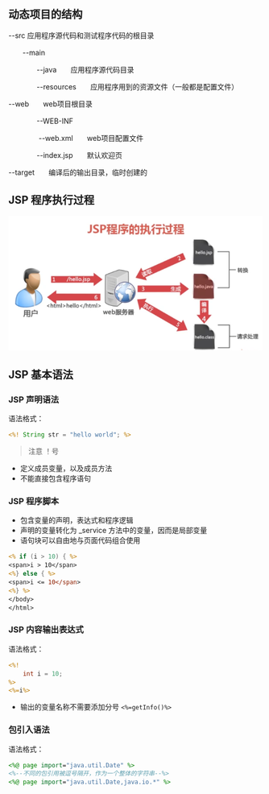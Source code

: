 ## 动态项目的结构
--src     应用程序源代码和测试程序代码的根目录

　　--main　　

　　　　--java　　应用程序源代码目录

　　　　--resources　　应用程序用到的资源文件（一般都是配置文件）

--web　　web项目根目录　　

　　　　--WEB-INF　　

　　　　    --web.xml　　web项目配置文件

　　　　--index.jsp　　默认欢迎页

--target　　编译后的输出目录，临时创建的

## JSP 程序执行过程
![JSP程序执行过程](img/JSP程序执行过程.png)

## JSP 基本语法
### JSP 声明语法
语法格式：
```jsp
<%! String str = "hello world"; %>
```
> 注意 ！号
- 定义成员变量，以及成员方法
- 不能直接包含程序语句

### JSP 程序脚本
- 包含变量的声明，表达式和程序逻辑
- 声明的变量转化为 _service 方法中的变量，因而是局部变量
- 语句块可以自由地与页面代码组合使用
```jsp
<% if (i > 10) { %>
<span>i > 10</span>
<%} else { %>
<span>i <= 10</span>
<%} %>
</body>
</html>
```
### JSP 内容输出表达式
语法格式：
```jsp
<%!
    int i = 10;
%>
<%=i%>
```
- 输出的变量名称不需要添加分号
`<%=getInfo()%>`
### 包引入语法
语法格式：
```jsp
<%@ page import="java.util.Date" %>
<%--不同的包引用被逗号隔开，作为一个整体的字符串--%>
<%@ page import="java.util.Date,java.io.*" %>
```
